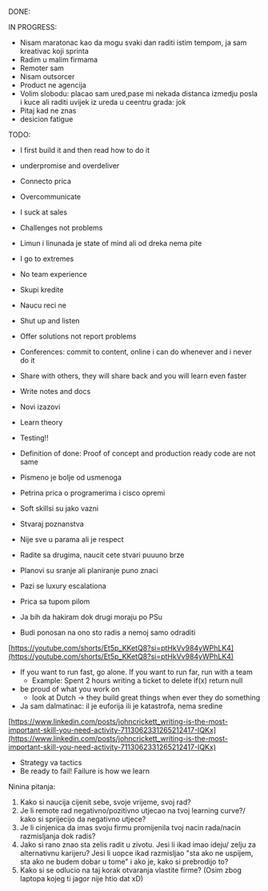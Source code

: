 



DONE:



IN PROGRESS:
- Nisam maratonac kao da mogu svaki dan raditi istim tempom, ja sam kreativac koji sprinta
- Radim u malim firmama
- Remoter sam
- Nisam outsorcer
- Product ne agencija
- Volim slobodu: placao sam ured,pase mi nekada distanca izmedju posla i kuce ali raditi uvijek iz ureda u ceentru grada: jok
- Pitaj kad ne znas
- desicion fatigue

TODO:

- I first build it and then read how to do it
- underpromise and overdeliver

- Connecto prica
- Overcommunicate
- I suck at sales
- Challenges not problems
- Limun i linunada je state of mind ali od dreka nema pite
- I go to extremes
- No team experience
- Skupi kredite
- Naucu reci ne
- Shut up and listen
- Offer solutions not report problems
- Conferences: commit to content, online i can do whenever and i never do it
- Share with others, they will share back and you will learn even faster
- Write notes and docs
- Novi izazovi
- Learn theory
- Testing!!
- Definition of done: Proof of concept and production ready code are not same
- Pismeno je bolje od usmenoga
- Petrina prica o programerima i cisco opremi
- Soft skillsi su jako vazni
- Stvaraj poznanstva
- Nije sve u parama ali je respect
- Radite sa drugima, naucit cete stvari puuuno brze
- Planovi su sranje ali planiranje puno znaci
- Pazi se luxury escalationa
- Prica sa tupom pilom
- Ja bih da hakiram dok drugi moraju po PSu
- Budi ponosan na ono sto radis a nemoj samo odraditi



[https://youtube.com/shorts/Et5p_KKetQ8?si=ptHkVv984yWPhLK4](https://youtube.com/shorts/Et5p_KKetQ8?si=ptHkVv984yWPhLK4)


- If you want to run fast, go alone. If you want to run far, run with a team
    - Example: Spent 2 hours writing a ticket to delete if(x) return null
- be proud of what you work on
    - look at Dutch → they build great things when ever they do something
- Ja sam dalmatinac: il je euforija ili je katastrofa, nema sredine

[https://www.linkedin.com/posts/johncrickett_writing-is-the-most-important-skill-you-need-activity-7113062331265212417-IQKx](https://www.linkedin.com/posts/johncrickett_writing-is-the-most-important-skill-you-need-activity-7113062331265212417-IQKx)


- Strategy va tactics
- Be ready to fail! Failure is how we learn

Ninina pitanja:


1. Kako si naucija cijenit sebe, svoje vrijeme, svoj rad?
2. Je li remote rad negativno/pozitivno utjecao na tvoj learning curve?/ kako si sprijecijo da negativno utjece?
3. Je li cinjenica da imas svoju firmu promijenila tvoj nacin rada/nacin razmisljanja dok radis?
4. Jako si rano znao sta zelis radit u zivotu. Jesi li ikad imao ideju/ zelju za alternativnu karijeru? Jesi li uopce ikad razmisljao "sta ako ne uspijem, sta ako ne budem dobar u tome" i ako je, kako si prebrodijo to?
5. Kako si se odlucio na taj korak otvaranja vlastite firme? (Osim zbog laptopa kojeg ti jagor nije htio dat xD)
